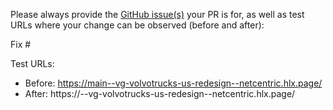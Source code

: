 Please always provide the [GitHub issue(s)](../issues) your PR is for, as well as test URLs where your change can be observed (before and after):

Fix #<gh-issue-id>

Test URLs:
- Before: https://main--vg-volvotrucks-us-redesign--netcentric.hlx.page/
- After: https://<branch>--vg-volvotrucks-us-redesign--netcentric.hlx.page/
